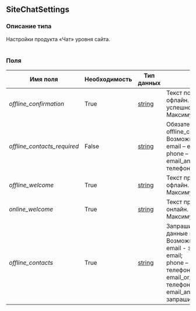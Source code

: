 
## SiteChatSettings

### Описание типа
Настройки продукта «Чат» уровня сайта.<br/><br/>
### Поля

| Имя поля | Необходимость | Тип данных | Комментарий |
|---|---|---|---|
|*offline_confirmation*|True|[string](/types/string)|Текст подтверждения в режиме офлайн. Отображается после успешной отправки запроса.<br/>Максимум 180 символов.<br/>|
|*offline_contacts_required*|False|[string](/types/string)|Обязательность полей при offline_contacts=email_and_phone.<br/>Возможные значения:<br/>email – e-mail;<br/>phone – телефон;<br/>email_and_phone – email и телефон.<br/>|
|*offline_welcome*|True|[string](/types/string)|Текст приветствия в режиме офлайн.<br/>Максимум 180 символов.<br/>|
|*online_welcome*|True|[string](/types/string)|Текст приветствия в режиме онлайн.<br/>Максимум 180 символов.<br/>|
|*offline_contacts*|True|[string](/types/string)|Запрашиваемые контактные данные в офлайн-режиме.<br/>Возможные значения:<br/>email -  запрашивается только email;<br/>phone – запрашивается только телефон;<br/>email_or_phone – запрашивается телефон или email;<br/>email_and_phone – запрашивается телефон и email.<br/>|
